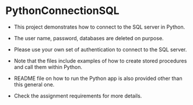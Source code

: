 # PythonConnectionSQL
- This project demonstrates how to connect to the SQL server in Python.
- The user name, password, databases are deleted on purpose.
- Please use your own set of authentication to connect to the SQL server.
- Note that the files include examples of how to create stored procedures and call them within Python.

- README file on how to run the Python app is also provided other than this general one.
- Check the assignment requirements for more details.
